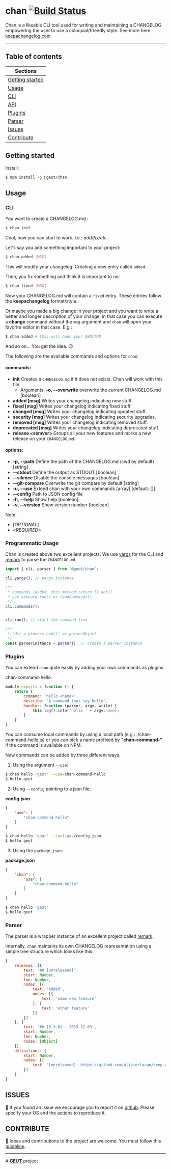 # chan [![Build Status](https://travis-ci.org/geut/chan.svg?branch=master)](https://travis-ci.org/geut/chan)

Chan is a likeable CLI tool used for writing and maintaining a CHANGELOG empowering the user to use a coloquial/friendly style.
See more here: [keepachangelog.com](http://keepachangelog.com/)

____

## Table of contents
Sections |
--- |
[Getting started](#install) |
[Usage](#usage) |
[CLI](#cli) |
[API](#api) |
[Plugins](#plugins) |
[Parser](#parser) |
[Issues](#issues) |
[Contribute](#contribute) |

## <a name="install"></a> Getting started

Install:

```bash
$ npm install -g @geut/chan
```

## <a name="usage"></a> Usage

### <a name="cli"></a> CLI

You want to create a CHANGELOG.md :

```bash
$ chan init
```
Cool, now you can start to work. I.e.: _add/fix/etc_.

Let's say you add something important to your project:
```bash
$ chan added [MSG]
```
This will modify your changelog. Creating a new entry called `added`.

Then, you fix something and think it is important to no:
```bash
$ chan fixed [MSG]
```
Now your CHANGELOG.md will contain a `fixed` entry. These entries follow the **keepachangelog** format/style.

Or maybe you made a big change in your project and you want to write a better and longer description of your change, in that case you can execute a **change** command without the `msg` argument and `chan` will open your favorite editor in that case.
E.g.:
```bash
$ chan added # this will open your $EDITOR
```

And so on... You get the idea. :wink:

 
The following are the available commands and options for `chan`:

#### commands:

  - **init**               Creates a `CHANGELOG.md` if it does not exists. Chan will work with this file.
    - Arguments:
       **-o, --overwrite**  overwrite the current CHANGELOG.md [boolean]
  - **added [msg]**       Writes your changelog indicating new stuff.
  - **fixed [msg]**       Writes your changelog indicating fixed stuff.
  - **changed [msg]**     Writes your changelog indicating updated stuff.
  - **security [msg]**    Writes your changelog indicating security upgrades.
  - **removed [msg]**     Writes your changelog indicating removed stuff.
  - **deprecated [msg]**  Writes your changelog indicating deprecated stuff.
  - **release \<semver\>**  Groups all your new features and marks a new release on your `CHANGELOG.md`.

#### options:

  - **-p, --path**     Define the path of the CHANGELOG.md (cwd by default)   [string]
  - **--stdout**       Define the output as STDOUT                           [boolean]
  - **--silence**      Disable the console messages                          [boolean]
  - **--git-compare**  Overwrite the git compare by default                   [string]
  - **-u, --use**      Extend chan with your own commands        [array] [default: []]
  - **--config**       Path to JSON config file
  - **-h, --help**     Show help                                             [boolean]
  - **-v, --version**  Show version number                                   [boolean]

Note:
- [_OPTIONAL_]
- <_REQUIRED_>


### <a name="api"></a> Programmatic Usage
Chan is created above two excellent projects. We use [yargs](http://yargs.js.org/) for the CLI and [remark](http://remark.js.org/) to parse the `CHANGELOG.md`

```javascript
import { cli, parser } from '@geut/chan';

cli.yargs(); // yargs instance

/**
 * commands loaded, this method return [] until
 * you execute run() or loadCommands()
 */
cli.commands();


cli.run(); // start the command line

/**
 * (dir = process.cwd()) => parserObject
 */
const parserInstance = parser(); // create a parser instance

```

### <a name="plugins"></a> Plugins

You can extend `chan` quite easily by adding your own commands as plugins.

chan-command-hello:
```javascript
module.exports = function () {
    return {
        command: 'hello <name>',
        describe: 'A command that say hello',
        handler: function (parser, argv, write) {
            this.log().info('hello ' + argv.name);
        }
    }
}
```

You can consume local commands by using a local path (e.g.: ./chan-command-hello.js) or you can pick a name prefixed by **"chan-command-"** if the command is available on NPM.

New commands can be added by three different ways.

1. Using the argument `--use`:

```bash
$ chan hello 'geut' --use=chan-command-hello
$ hello geut
```


2. Using `--config` pointing to a json file:

**config.json**
```json
{
    "use": [
        "chan-command-hello"
    ]
}
```

```bash
$ chan hello 'geut' --config=./config.json
$ hello geut
```

3. Using the `package.json`:

**package.json**
```json
{
    "chan": {
        "use": [
            "chan-command-hello"
        ]
    }
}
```

```bash
$ chan hello 'geut'
$ hello geut
```

### <a name="parser"></a> Parser

The parser is a wrapper instance of an excellent project called [remark](https://github.com/wooorm/remark).

Internally, `chan` maintains its own CHANGELOG representation using a simple tree structure which looks like this:

```javascript
{
    releases: [{
        text: '## [Unreleased]',
        start: Number,
        len: Number,
        nodes: [{
            text: 'Added',
            nodes: [{
                text: 'some new feature'
            }, {
                text: 'other feature'
            }]
        }]
    }, {
        text: '## [0.3.0] - 2015-12-03',
        start: Number,
        len: Number,
        nodes: [Object]
    }],
    definitions: {
        start: Number,
        nodes: [{
            text: '[unreleased]: https://github.com/olivierlacan/keep-a-changelog/compare/v0.3.0...HEAD'
        }]
    }
}
```

## <a name="issues"></a> ISSUES

:bug: If you found an issue we encourage you to report it on [github](https://github.com/geut/chan/issues). Please specify your OS and the actions to reproduce it.

## <a name="contribute"></a> CONTRIBUTE

:busts_in_silhouette: Ideas and contributions to the project are welcome. You must follow this [guideline](https://github.com/geut/chan/blob/master/CONTRIBUTING.md).
___

A [**GEUT**](http://geutstudio.com/) project
